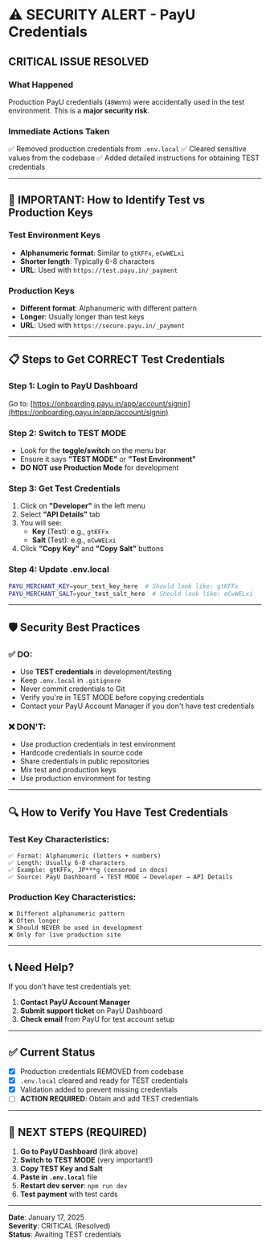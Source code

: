 # ⚠️ SECURITY ALERT - PayU Credentials

## CRITICAL ISSUE RESOLVED

### What Happened

Production PayU credentials (`48WmYn`) were accidentally used in the test environment. This is a **major security risk**.

### Immediate Actions Taken

✅ Removed production credentials from `.env.local`
✅ Cleared sensitive values from the codebase
✅ Added detailed instructions for obtaining TEST credentials

---

## 🔴 IMPORTANT: How to Identify Test vs Production Keys

### Test Environment Keys

- **Alphanumeric format**: Similar to `gtKFFx`, `eCwWELxi`
- **Shorter length**: Typically 6-8 characters
- **URL**: Used with `https://test.payu.in/_payment`

### Production Keys

- **Different format**: Alphanumeric with different pattern
- **Longer**: Usually longer than test keys
- **URL**: Used with `https://secure.payu.in/_payment`

---

## 📋 Steps to Get CORRECT Test Credentials

### Step 1: Login to PayU Dashboard

Go to: [https://onboarding.payu.in/app/account/signin](https://onboarding.payu.in/app/account/signin)

### Step 2: Switch to TEST MODE

- Look for the **toggle/switch** on the menu bar
- Ensure it says **"TEST MODE"** or **"Test Environment"**
- **DO NOT use Production Mode** for development

### Step 3: Get Test Credentials

1. Click on **"Developer"** in the left menu
2. Select **"API Details"** tab
3. You will see:
   - **Key** (Test): e.g., `gtKFFx`
   - **Salt** (Test): e.g., `eCwWELxi`
4. Click **"Copy Key"** and **"Copy Salt"** buttons

### Step 4: Update .env.local

```bash
PAYU_MERCHANT_KEY=your_test_key_here  # Should look like: gtKFFx
PAYU_MERCHANT_SALT=your_test_salt_here  # Should look like: eCwWELxi
```

---

## 🛡️ Security Best Practices

### ✅ DO:

- Use **TEST credentials** in development/testing
- Keep `.env.local` in `.gitignore`
- Never commit credentials to Git
- Verify you're in TEST MODE before copying credentials
- Contact your PayU Account Manager if you don't have test credentials

### ❌ DON'T:

- Use production credentials in test environment
- Hardcode credentials in source code
- Share credentials in public repositories
- Mix test and production keys
- Use production environment for testing

---

## 🔍 How to Verify You Have Test Credentials

### Test Key Characteristics:

```
✅ Format: Alphanumeric (letters + numbers)
✅ Length: Usually 6-8 characters
✅ Example: gtKFFx, JP***g (censored in docs)
✅ Source: PayU Dashboard → TEST MODE → Developer → API Details
```

### Production Key Characteristics:

```
❌ Different alphanumeric pattern
❌ Often longer
❌ Should NEVER be used in development
❌ Only for live production site
```

---

## 📞 Need Help?

If you don't have test credentials yet:

1. **Contact PayU Account Manager**
2. **Submit support ticket** on PayU Dashboard
3. **Check email** from PayU for test account setup

---

## ✅ Current Status

- [x] Production credentials REMOVED from codebase
- [x] `.env.local` cleared and ready for TEST credentials
- [x] Validation added to prevent missing credentials
- [ ] **ACTION REQUIRED**: Obtain and add TEST credentials

---

## 🚨 NEXT STEPS (REQUIRED)

1. **Go to PayU Dashboard** (link above)
2. **Switch to TEST MODE** (very important!)
3. **Copy TEST Key and Salt**
4. **Paste in `.env.local`** file
5. **Restart dev server**: `npm run dev`
6. **Test payment** with test cards

---

**Date**: January 17, 2025  
**Severity**: CRITICAL (Resolved)  
**Status**: Awaiting TEST credentials
